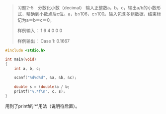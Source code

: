 > 习题2-5　分数化小数（decimal）
> 输入正整数a，b，c，输出a/b的小数形式，精确到小数点后c位。a，b≤106，c≤100。输入包含多组数据，结束标记为a＝b＝c＝0。
>
> 样例输入：
> 1 6 4
> 0 0 0
> 
> 样例输出：
> Case 1: 0.1667

```C++
#include <stdio.h>

int main(void)
{
	int a, b, c;
	
	scanf("%d%d%d", &a, &b, &c);
	
	double s = (double)a / b;
	printf("%.*f\n", c, s);
}
```

用到了printf的'*'用法（说明符后置）。
